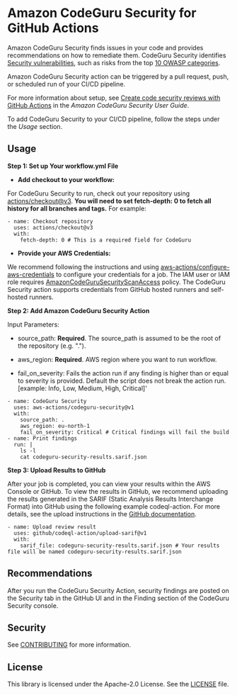 # Amazon CodeGuru Security for GitHub Actions

Amazon CodeGuru Security finds issues in your code and provides recommendations on how to remediate them. CodeGuru Security identifies [Security vulnerabilities](https://aws.amazon.com/blogs/devops/tightening-application-security-with-amazon-codeguru/), such as risks from the top [10 OWASP categories](https://owasp.org/www-project-top-ten/).

Amazon CodeGuru Security action can be triggered by a pull request, push, or scheduled run of your CI/CD pipeline.

For more information about setup, see [Create code security reviews with GitHub Actions](https://docs.aws.amazon.com/codeguru/latest/security-ug/get-started-github.html) in the *Amazon CodeGuru Security User Guide*.

To add CodeGuru Security to your CI/CD pipeline, follow the steps under the *Usage* section.

## Usage

**Step 1: Set up Your workflow.yml File**

* **Add checkout to your workflow:**

For CodeGuru Security to run, check out your repository using [actions/checkout@v3](https://github.com/actions/checkout). **You will need to set fetch-depth: 0 to fetch all history for all branches and tags.** For example:

```
- name: Checkout repository
  uses: actions/checkout@v3
  with:
    fetch-depth: 0 # This is a required field for CodeGuru
```

* **Provide your AWS Credentials:**

We recommend following the instructions and using [aws-actions/configure-aws-credentials](https://github.com/aws-actions/configure-aws-credentials) to configure your credentials for a job. The IAM user or IAM role requires [AmazonCodeGuruSecurityScanAccess](https://docs.aws.amazon.com/codeguru/latest/security-ug/security-iam-awsmanpol.html#security-iam-awsmanpol-AmazonCodeGuruSecurityScanAccess) policy. The CodeGuru Security action supports credentials from GitHub hosted runners and self-hosted runners.

**Step 2: Add Amazon CodeGuru Security Action**

Input Parameters:

* source_path: **Required**. The source_path is assumed to be the root of the repository (e.g. ".").

* aws_region: **Required**. AWS region where you want to run workflow.

* fail_on_severity: Fails the action run if any finding is higher than or equal to severity is provided. Default the script does not break the action run. [example: Info, Low, Medium, High, Critical]'

```
- name: CodeGuru Security
  uses: aws-actions/codeguru-security@v1
  with:
    source_path: .
    aws_region: eu-north-1
    fail_on_severity: Critical # Critical findings will fail the build
- name: Print findings
  run: |
    ls -l
    cat codeguru-security-results.sarif.json
```

**Step 3: Upload Results to GitHub**

After your job is completed, you can view your results within the AWS Console or GitHub. To view the results in GitHub, we recommend uploading the results generated in the SARIF (Static Analysis Results Interchange Format) into GitHub using the following example codeql-action. For more details, see the upload instructions in the [GitHub documentation](https://docs.github.com/en/code-security/secure-coding/uploading-a-sarif-file-to-github#example-workflow-for-sarif-files-generated-outside-of-a-repository).

```
- name: Upload review result
  uses: github/codeql-action/upload-sarif@v1
  with:
    sarif_file: codeguru-security-results.sarif.json # Your results file will be named codeguru-security-results.sarif.json
```

## Recommendations

After you run the CodeGuru Security Action, security findings are posted on the Security tab in the GitHub UI and in the Finding section of the CodeGuru Security console.

## Security

See [CONTRIBUTING](CONTRIBUTING.md#security-issue-notifications) for more information.

## License

This library is licensed under the Apache-2.0 License. See the [LICENSE](LICENSE) file.
